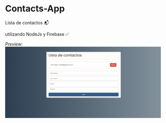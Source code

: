 # Contacts-App

Lista de contactos :mailbox_with_mail:

utilizando NodeJs y Firebase :white_check_mark:

_Preview:_
![](screenshot.png)
